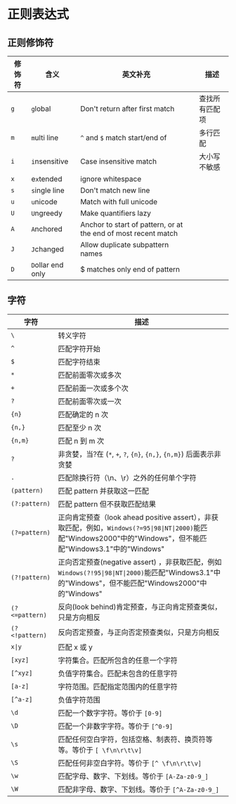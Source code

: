 # 正则表达式

## 正则修饰符

| 修饰符 | 含义              | 英文补充                                                       | 描述           |
| ------ | ----------------- | -------------------------------------------------------------- | -------------- |
| `g`    | `g`lobal          | Don't return after first match                                 | 查找所有匹配项 |
| `m`    | `m`ulti line      | `^` and `$` match start/end of                                 | 多行匹配       |
| `i`    | `i`nsensitive     | Case insensitive match                                         | 大小写不敏感   |
| `x`    | e`x`tended        | ignore whitespace                                              |                |
| `s`    | `s`ingle line     | Don't match new line                                           |                |
| `u`    | `u`nicode         | Match with full unicode                                        |                |
| `U`    | `U`ngreedy        | Make quantifiers lazy                                          |                |
| `A`    | `A`nchored        | Anchor to start of pattern, or at the end of most recent match |                |
| `J`    | `J`changed        | Allow duplicate subpattern names                               |                |
| `D`    | `D`ollar end only | $ matches only end of pattern                                  |                |

## 字符

| 字符           | 描述                                                                                                                                                             |
| -------------- | ---------------------------------------------------------------------------------------------------------------------------------------------------------------- |
| `\`            | 转义字符                                                                                                                                                         |
| `^`            | 匹配字符开始                                                                                                                                                     |
| `$`            | 匹配字符结束                                                                                                                                                     |
| `*`            | 匹配前面零次或多次                                                                                                                                               |
| `+`            | 匹配前面一次或多个次                                                                                                                                             |
| `?`            | 匹配前面零次或一次                                                                                                                                               |
| `{n}`          | 匹配确定的 n 次                                                                                                                                                  |
| `{n,}`         | 匹配至少 n 次                                                                                                                                                    |
| `{n,m}`        | 匹配 n 到 m 次                                                                                                                                                   |
| `?`            | 非贪婪，当?在 (`*`, `+`, `?`, `{n}`, `{n,}`, `{n,m}`) 后面表示非贪婪                                                                                             |
| `.`            | 匹配除换行符（\n、\r）之外的任何单个字符                                                                                                                         |
| `(pattern)`    | 匹配 pattern 并获取这一匹配                                                                                                                                      |
| `(?:pattern)`  | 匹配 pattern 但不获取匹配结果                                                                                                                                    |
| `(?=pattern)`  | 正向肯定预查（look ahead positive assert），非获取匹配，例如，`Windows(?=95\|98\|NT\|2000)`能匹配"Windows2000"中的"Windows"，但不能匹配"Windows3.1"中的"Windows" |
| `(?!pattern)`  | 正向否定预查(negative assert) ，非获取匹配，例如`Windows(?!95\|98\|NT\|2000)`能匹配"Windows3.1"中的"Windows"，但不能匹配"Windows2000"中的"Windows"               |
| `(?<=pattern)` | 反向(look behind)肯定预查，与正向肯定预查类似，只是方向相反                                                                                                      |
| `(?<!pattern)` | 反向否定预查，与正向否定预查类似，只是方向相反                                                                                                                   |
| `x\|y`         | 匹配 x 或 y                                                                                                                                                      |
| `[xyz]`        | 字符集合。匹配所包含的任意一个字符                                                                                                                               |
| `[^xyz]`       | 负值字符集合。匹配未包含的任意字符                                                                                                                               |
| `[a-z]`        | 字符范围。匹配指定范围内的任意字符                                                                                                                               |
| `[^a-z]`       | 负值字符范围                                                                                                                                                     |
| `\d`           | 匹配一个数字字符。等价于 `[0-9]`                                                                                                                                 |
| `\D`           | 匹配一个非数字字符。等价于 `[^0-9]`                                                                                                                              |
| `\s`           | 匹配任何空白字符，包括空格、制表符、换页符等等。等价于 `[ \f\n\r\t\v]`                                                                                           |
| `\S`           | 匹配任何非空白字符。等价于 `[^ \f\n\r\t\v]`                                                                                                                      |
| `\w`           | 匹配字母、数字、下划线。等价于 `[A-Za-z0-9_] `                                                                                                                   |
| `\W`           | 匹配非字母、数字、下划线。等价于 `[^A-Za-z0-9_] `                                                                                                                |
